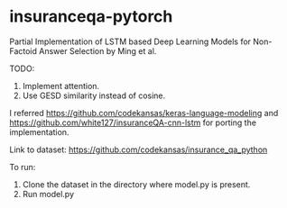 # insuranceqa-pytorch
Partial Implementation of LSTM based Deep Learning Models for Non-Factoid Answer Selection by Ming et al.

TODO:
1) Implement attention.
2) Use GESD similarity instead of cosine.

I referred https://github.com/codekansas/keras-language-modeling and https://github.com/white127/insuranceQA-cnn-lstm for porting the implementation.

Link to dataset: https://github.com/codekansas/insurance_qa_python

To run:
1) Clone the dataset in the directory where model.py is present.
2) Run model.py

